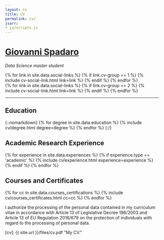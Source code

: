 ```yaml
---
layout: cv
title: CV
permalink: cv/
jsarr:
- js/scripts.js
---
```

<h1 id="cv-title"><a href="{{ site.url }}">Giovanni Spadaro</a></h1>


<p id="cv-subtitle"><i>Data Science master student</i></p>

<div class="cv-spacer"></div>

<div class="cv-image-links-wrapper">
	<div class="cv-image-links">
		{% for link in site.data.social-links %}
			{% if link.cv-group == 1 %}
				{% include cv-social-link.html link=link %}
			{% endif %}
		{% endfor %}
	</div>
	<div class="cv-image-links">
		{% for link in site.data.social-links %}
			{% if link.cv-group == 2 %}
				{% include cv-social-link.html link=link %}
			{% endif %}
		{% endfor %}
	</div>
</div>

***

## Education

{::nomarkdown}
{% for degree in site.data.education %}
{% include cv/degree.html degree=degree %}
{% endfor %}
{:/}


## Academic Research Experience

{% for experience in site.data.experiences %}
{% if experience.type == 'academic' %}
{% include cv/experience.html experience=experience %}
{% endif %}
{% endfor %}


## Courses and Certificates

{% for cc in site.data.courses_certifications %}
{% include cv/courses_certificates.html cc=cc %}
{% endfor %}


I authorize the processing of the personal data contained in my curriculum vitae in accordance with Article 13 of Legislative Decree 196/2003 and Article 13 of EU Regulation 2016/679 on the protection of individuals with regard to the processing of personal data.



[cv]: {{ site.url }}/files/cv.pdf "My CV."

[github]: https:/www.github.com/Giovo17 "github.com/Giovo17"



